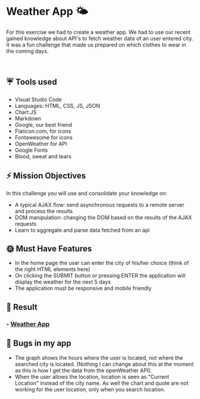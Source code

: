 # Weather App 🌤

For this exercise we had to create a weather app. We had to use our recent gained knowledge about API's to fetch weather data of an user entered city. It was a fun challenge that made us prepared on which clothes to wear in the coming days.

<br>

## ☔  Tools used 
- Visual Studio Code 
- Languages: HTML, CSS, JS, JSON
- Chart.JS
- Markdown
- Google, our best friend
- Flaticon.com, for icons
- Fontawesome for icons
- OpenWeather for API
- Google Fonts
- Blood, sweat and tears


## ⚡️ Mission Objectives
In this challenge you will use and consolidate your knowledge on:

* A typical AJAX flow: send asynchronous requests to a remote server and process the results
* DOM manipulation: changing the DOM based on the results of the AJAX requests
* Learn to aggregate and parse data fetched from an api


## 🌞 Must Have Features 
* In the home page the user can enter the city of his/her choice (think of the right HTML elements here)
* On clicking the SUBMIT button or pressing ENTER the application will display the weather for the next 5 days
* The application must be responsive and mobile friendly
  

##  🌈 Result 
### - [Weather App](https://maureenoldyck.github.io/weather-app/ "weather-app")
 

  
## 🐞 Bugs in my app

- The graph shows the hours where the user is located, not where the searched city is located. (Nothing I can change about this at the moment as this is how I get the data from the openWeather API).
- When the user allows the location, location is seen as "Current Location" instead of the city name. As well the chart and quote are not working for the user location, only when you search location.


